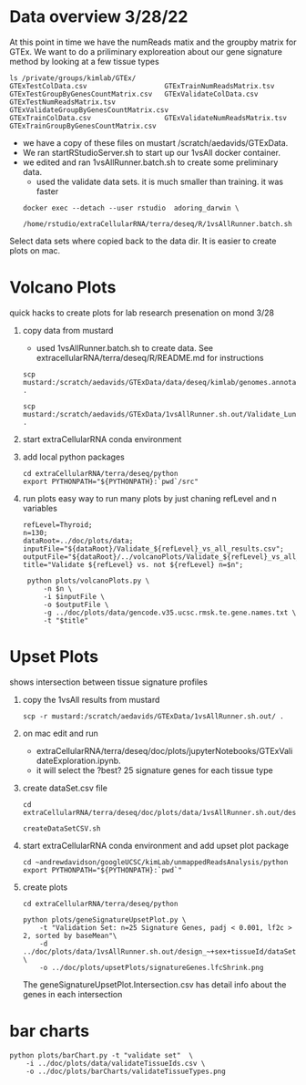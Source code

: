 # Data overview 3/28/22
At this point in time we have the numReads matix and the groupby matrix for GTEx.
We want to do a priliminary exploreation about our gene signature method by looking
at a few tissue types

```
ls /private/groups/kimlab/GTEx/
GTExTestColData.csv                   GTExTrainNumReadsMatrix.tsv
GTExTestGroupByGenesCountMatrix.csv   GTExValidateColData.csv
GTExTestNumReadsMatrix.tsv            GTExValidateGroupByGenesCountMatrix.csv
GTExTrainColData.csv                  GTExValidateNumReadsMatrix.tsv
GTExTrainGroupByGenesCountMatrix.csv
```

- we have a copy of these files on mustart /scratch/aedavids/GTExData. 
- We ran startRStudioServer.sh to start up our 1vsAll docker container.
- we edited and ran 1vsAllRunner.batch.sh to create some preliminary data.
  - used the validate data sets. it is much smaller than training. it was faster
  ```
  docker exec --detach --user rstudio  adoring_darwin \
      /home/rstudio/extraCellularRNA/terra/deseq/R/1vsAllRunner.batch.sh
  ```

Select data sets where copied back to the data dir. It is easier to create plots on mac.

# Volcano Plots
quick hacks to create plots for lab research presenation on mond 3/28

1. copy data from mustard
   * used 1vsAllRunner.batch.sh to create data. See extracellularRNA/terra/deseq/R/README.md for instructions
   ```
   scp mustard:/scratch/aedavids/GTExData/data/deseq/kimlab/genomes.annotations/gencode.35/gencode.v35.ucsc.rmsk.te.gene.names.txt .
   
   scp mustard:/scratch/aedavids/GTExData/1vsAllRunner.sh.out/Validate_Lung_vs_all_results.csv .
   ```
   
2. start extraCellularRNA conda environment

3. add local python packages
   ```
   cd extraCellularRNA/terra/deseq/python
   export PYTHONPATH="${PYTHONPATH}:`pwd`/src"
   ```
   
4. run plots easy way to run many plots by just chaning refLevel and n variables
   ```
   refLevel=Thyroid; 
   n=130; 
   dataRoot=../doc/plots/data; 
   inputFile="${dataRoot}/Validate_${refLevel}_vs_all_results.csv"; 
   outputFile="${dataRoot}/../volcanoPlots/Validate_${refLevel}_vs_all_results.png"; 
   title="Validate ${refLevel} vs. not ${refLevel} n=$n";
    
    python plots/volcanoPlots.py \
        -n $n \
        -i $inputFile \
        -o $outputFile \
        -g ../doc/plots/data/gencode.v35.ucsc.rmsk.te.gene.names.txt \
        -t "$title"
   ```

# Upset Plots
shows intersection between tissue signature profiles

1. copy the 1vsAll results from mustard
   ```
   scp -r mustard:/scratch/aedavids/GTExData/1vsAllRunner.sh.out/ .
   ```

2. on mac edit and run 
   - extraCellularRNA/terra/deseq/doc/plots/jupyterNotebooks/GTExValidateExploration.ipynb.
   - it will select the ?best? 25 signature genes for each tissue type


3. create dataSet.csv file 
   ```
   cd extraCellularRNA/terra/deseq/doc/plots/data/1vsAllRunner.sh.out/design:~+sex+tissueId
   
   createDataSetCSV.sh
   ```
   

4. start extraCellularRNA conda environment and add upset plot package
   ```
   cd ~andrewdavidson/googleUCSC/kimLab/unmappedReadsAnalysis/python
   export PYTHONPATH="${PYTHONPATH}:`pwd`"
   ```
   
5. create plots
   ```
   cd extraCellularRNA/terra/deseq/python
       
   python plots/geneSignatureUpsetPlot.py \
       -t "Validation Set: n=25 Signature Genes, padj < 0.001, lf2c > 2, sorted by baseMean"\
       -d ../doc/plots/data/1vsAllRunner.sh.out/design_~+sex+tissueId/dataSets.csv \
       -o ../doc/plots/upsetPlots/signatureGenes.lfcShrink.png
   ```
   
   The geneSignatureUpsetPlot.Intersection.csv has detail info about the genes in each intersection
   
# bar charts

```
python plots/barChart.py -t "validate set"  \
    -i ../doc/plots/data/validateTissueIds.csv \
    -o ../doc/plots/barCharts/validateTissueTypes.png
```

